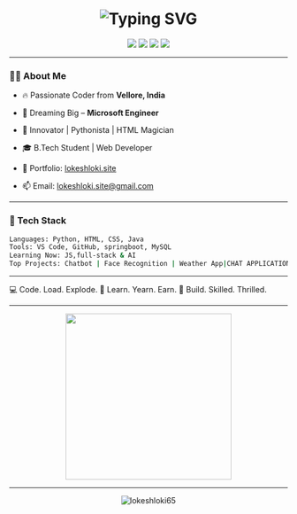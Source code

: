
<h1 align="center">
  <img src="https://readme-typing-svg.demolab.com?font=Fira+Code&weight=700&size=30&pause=1000&color=FF5FCA&width=435&lines=Hi+%F0%9F%91%8B%2C+I'm+Lokesh!;+Coder+from+Vellore!" alt="Typing SVG" />
</h1>

<p align="center">
  <img src="https://img.shields.io/badge/PYTHON-blue?style=for-the-badge&logo=python&logoColor=white"/>
  <img src="https://img.shields.io/badge/HTML5-e34c26?style=for-the-badge&logo=html5&logoColor=white"/>
  <img src="https://img.shields.io/badge/CSS3-264de4?style=for-the-badge&logo=css3&logoColor=white"/>
  <img src="https://img.shields.io/badge/JAVA-ED8B00?style=for-the-badge&logo=openjdk&logoColor=white"/>
</p>

---

### 👨‍💻 About Me

- 🔥 Passionate Coder from **Vellore, India**
- 🚀 Dreaming Big – **Microsoft Engineer**
- 🧠 Innovator | Pythonista | HTML Magician
- 🎓 B.Tech Student | Web Developer

- 🔗 Portfolio: [lokeshloki.site](https://lokeshloki.site)
- 📫 Email: lokeshloki.site@gmail.com

---

### 🚀 Tech Stack

```bash
Languages: Python, HTML, CSS, Java
Tools: VS Code, GitHub, springboot, MySQL
Learning Now: JS,full-stack & AI
Top Projects: Chatbot | Face Recognition | Weather App|CHAT APPLICATION 
```

---



💻 Code. Load. Explode.
🧠 Learn. Yearn. Earn.
🤝 Build. Skilled. Thrilled.

---

<p align="center">
  <img src="https://media.giphy.com/media/qgQUggAC3Pfv687qPC/giphy.gif" width="300" />
</p>

---

<p align="center">
  <img src="https://komarev.com/ghpvc/?username=lokeshloki65&label=Profile+Views&color=0e75b6&style=flat" alt="lokeshloki65" />
</p>
